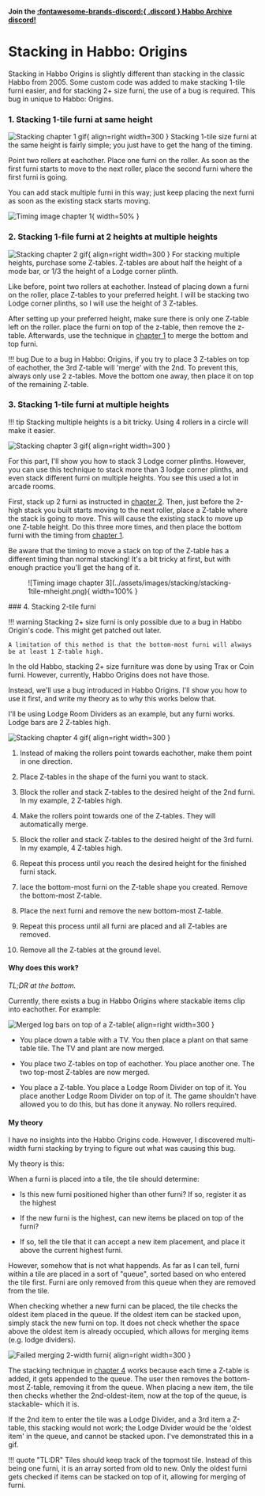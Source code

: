 <b> Join the [:fontawesome-brands-discord:{ .discord } Habbo Archive discord! ](https://discord.gg/5u2VDQM2eV) </b>

# Stacking in Habbo: Origins

Stacking in Habbo Origins is slightly different than stacking in the classic Habbo from 2005.
Some custom code was added to make stacking 1-tile furni easier, and for stacking 2+ size furni, 
the use of a bug is required. This bug in unique to Habbo: Origins.

### 1. Stacking 1-tile furni at same height

![Stacking chapter 1 gif](../assets/images/stacking/stacking-1tile-1height.gif){ align=right width=300 }
Stacking 1-tile size furni at the same height is fairly simple; you just have to get the hang of the timing.

Point two rollers at eachother. Place one furni on the roller. As soon as the first furni starts to move to the next roller,
place the second furni where the first furni is going.

You can add stack multiple furni in this way; just keep placing the next furni as soon as the
existing stack starts moving.

![Timing image chapter 1](../assets/images/stacking/stacking-1tile-1height.png){ width=50% }

### 2. Stacking 1-file furni at 2 heights at multiple heights
![Stacking chapter 2 gif](../assets/images/stacking/stacking-1tile-2height.gif){ align=right width=300 }
For stacking multiple heights, purchase some Z-tables. Z-tables are about half the height of a mode bar,
or 1/3 the height of a Lodge corner plinth.

Like before, point two rollers at eachother. Instead of placing down a furni on the roller, place Z-tables to your
preferred height. I will be stacking two Lodge corner plinths, so I will use the height of 3 Z-tables.

After setting up your preferred height, make sure there is only one Z-table left on the roller.
place the furni on top of the z-table, then remove the z-table.
Afterwards, use the technique in [chapter 1](#1-stacking-1-tile-furni-at-same-height) to merge the bottom and top furni.



!!! bug
    Due to a bug in Habbo: Origins, if you try to place 3 Z-tables on top of eachother,
    the 3rd Z-table will 'merge' with the 2nd. To prevent this, always only use 2 z-tables.
    Move the bottom one away, then place it on top of the remaining Z-table.

### 3. Stacking 1-tile furni at multiple heights
!!! tip
    Stacking multiple heights is a bit tricky. Using 4 rollers in a circle will make it easier.


![Stacking chapter 3 gif](../assets/images/stacking/stacking-1tile-mheight.gif){ align=right width=300 }

For this part, I'll show you how to stack 3 Lodge corner plinths. However, you can use this technique to stack
more than 3 lodge corner plinths, and even stack different furni on multiple heights. You see this used a lot in arcade rooms.

First, stack up 2 furni as instructed in [chapter 2](#2-stacking-1-file-furni-at-2-heights). Then, just before the
2-high stack you built starts moving to the next roller, place a Z-table where the stack is going to move.
This will cause the existing stack to move up one Z-table height.
Do this three more times, and then place the bottom furni with the timing from [chapter 1](#1-stacking-1-tile-furni-at-same-height).

Be aware that the timing to move a stack on top of the Z-table has a different timing than normal stacking!
It's a bit tricky at first, but with enough practice you'll get the hang of it.
<figure markdown="1">
![Timing image chapter 3](../assets/images/stacking/stacking-1tile-mheight.png){ width=100%  }
</figure>
### 4. Stacking 2-tile furni

!!! warning
    Stacking 2+ size furni is only possible due to a bug in Habbo Origin's code.
    This might get patched out later.
    
    A limitation of this method is that the bottom-most furni will always be at least 1 Z-table high.

In the old Habbo, stacking 2+ size furniture was done by using Trax or Coin furni. However, currently, Habbo Origins
does not have those. 

Instead, we'll use a bug introduced in Habbo Origins. 
I'll show you how to use it first,
and write my theory as to why this works below that.

I'll be using Lodge Room Dividers as an example, but any furni works. Lodge bars are 2 Z-tables high.


![Stacking chapter 4 gif](../assets/images/stacking/stacking-mtile-mheight.gif){ align=right width=300 }

1. Instead of making the rollers point towards eachother, make them point in one direction.

2. Place Z-tables in the shape of the furni you want to stack.

3. Block the roller and stack Z-tables to the desired height of the 2nd furni. In my example, 2 Z-tables high.

4. Make the rollers point towards one of the Z-tables. They will automatically merge.
5. Block the roller and stack Z-tables to the desired height of the 3rd furni. In my example, 4 Z-tables high.
6. Repeat this process until you reach the desired height for the finished furni stack.

7. lace the bottom-most furni on the Z-table shape you created. Remove the bottom-most Z-table.
8. Place the next furni and remove the new bottom-most Z-table.
9. Repeat this process until all furni are placed and all Z-tables are removed.
10. Remove all the Z-tables at the ground level.

#### Why does this work?
<i> TL;DR at the bottom. </i>

Currently, there exists a bug in Habbo Origins where stackable items clip into eachother.
For example:

![Merged log bars on top of a Z-table](../assets/images/stacking/lodge-bars-merged.png){ align=right width=300 }

* You place down a table with a TV. You then place a plant on that same table tile. The TV and plant are now merged.

* You place two Z-tables on top of eachother. You place another one. The two top-most Z-tables are now merged.

* You place a Z-table. You place a Lodge Room Divider on top of it. You place another Lodge Room Divider on top of it. The game shouldn't have allowed you to do this, but has done it anyway. No rollers required.

#### My theory

I have no insights into the Habbo Origins code. However, I discovered multi-width furni stacking by trying to figure out what was causing this bug.

My theory is this:

When a furni is placed into a tile, the tile should determine:

* Is this new furni positioned higher than other furni? If so, register it as the highest

* If the new furni is the highest, can new items be placed on top of the furni?

* If so, tell the tile that it can accept a new item placement, and place it above the current highest furni.

However, somehow that is not what happends.
As far as I can tell, furni within a tile are placed in a sort of "queue", sorted based on who entered the tile first. 
Furni are only removed from this queue when they are removed from the tile.

When checking whether a new furni can be placed, the tile checks the oldest item placed in the queue. If the oldest item can be stacked upon, simply stack the new furni on top. It does not check whether the space above the oldest item is already occupied, which allows for merging items (e.g. lodge dividers).

![Failed merging 2-width furni](../assets/images/stacking/stacking-failed-queue.gif){ align=right width=300 }

The stacking technique in [chapter 4](#4-stacking-2-tile-furni) works because each time a Z-table is added, it gets appended to the queue.
The user then removes the bottom-most Z-table, removing it from the queue. When placing a new item, the tile then checks whether the 2nd-oldest-item, now at the top of the queue, is stackable- which it is.

If the 2nd item to enter the tile was a Lodge Divider, and a 3rd item a Z-table, this stacking would not work; the Lodge Divider would be the 'oldest item' in the queue, and cannot be stacked upon. I've demonstrated this in a gif.

!!! quote "TL:DR" 
    Tiles should keep track of the topmost tile. Instead of this being one furni, it is an array sorted from old to new. Only the oldest furni gets checked if items can be stacked on top of it, allowing for merging of furni. 







